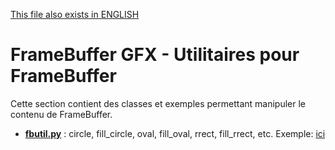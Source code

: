 [This file also exists in ENGLISH](readme_ENG.md)

# FrameBuffer GFX - Utilitaires pour FrameBuffer
Cette section contient des classes et exemples permettant manipuler le contenu de FrameBuffer.

* __[fbutil.py](lib/fbutil.py)__ :  circle, fill_circle, oval, fill_oval, rrect, fill_rrect, etc. Exemple: [ici](https://github.com/mchobby/esp8266-upy/tree/master/ili934x/examples/fbutil)



